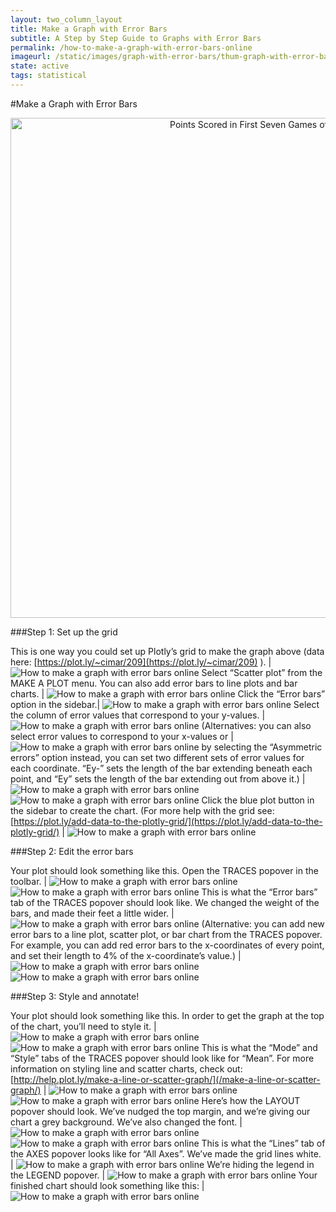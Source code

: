 ```yaml
---
layout: two_column_layout
title: Make a Graph with Error Bars
subtitle: A Step by Step Guide to Graphs with Error Bars
permalink: /how-to-make-a-graph-with-error-bars-online
imageurl: /static/images/graph-with-error-bars/thum-graph-with-error-bars.png
state: active
tags: statistical
---
```


#Make a Graph with Error Bars

<div>
    <a href="https://plot.ly/~Dreamshot/1151/" target="_blank" title="Points Scored in First Seven Games of Season" style="display: block; text-align: center;"><img src="https://plot.ly/~Dreamshot/1151.png" alt="Points Scored in First Seven Games of Season" style="max-width: 100%;width: 800px;"  width="800" onerror="this.onerror=null;this.src='https://plot.ly/404.png';" /></a>
    <script data-plotly="Dreamshot:1151" src="https://plot.ly/embed.js" async></script>
</div>


###Step 1: Set up the grid

This is one way you could set up Plotly’s grid to make the graph above (data here: [https://plot.ly/~cimar/209](https://plot.ly/~cimar/209) ). | ![How to make a graph with error bars online](/static/images/graph-with-error-bars/bit1.png)
Select “Scatter plot” from the MAKE A PLOT menu. You can also add error bars to line plots and bar charts. | ![How to make a graph with error bars online](/static/images/graph-with-error-bars/bit2.png)
Click the “Error bars” option in the sidebar.| ![How to make a graph with error bars online](/static/images/graph-with-error-bars/image15.png)
Select the column of error values that correspond to your y-values. | ![How to make a graph with error bars online](/static/images/graph-with-error-bars/image20.png)
(Alternatives: you can also select error values to correspond to your x-values or | ![How to make a graph with error bars online](/static/images/graph-with-error-bars/image13.png)
by selecting the “Asymmetric errors” option instead, you can set two different sets of error values for each coordinate. “Ey-” sets the length of the bar extending beneath each point, and “Ey” sets the length of the bar extending out from above it.) | ![How to make a graph with error bars online](/static/images/graph-with-error-bars/image23.png) ![How to make a graph with error bars online](/static/images/graph-with-error-bars/image07.png)
Click the blue plot button in the sidebar to create the chart.  (For more help with the grid see: [https://plot.ly/add-data-to-the-plotly-grid/](https://plot.ly/add-data-to-the-plotly-grid/) | ![How to make a graph with error bars online](/static/images/graph-with-error-bars/image18.png)

###Step 2: Edit the error bars


Your plot should look something like this. Open the TRACES popover in the toolbar. | ![How to make a graph with error bars online](/static/images/graph-with-error-bars/image00.png) ![How to make a graph with error bars online](/static/images/graph-with-error-bars/image12.png)
This is what the “Error bars” tab of the TRACES popover should look like. We changed the weight of the bars, and made their feet a little wider. | ![How to make a graph with error bars online](/static/images/graph-with-error-bars/image11.png)
(Alternative: you can add new error bars to a line plot, scatter plot, or bar chart from the TRACES popover. For example, you can add red error bars to the x-coordinates of every point, and set their length to 4% of the x-coordinate’s value.) | ![How to make a graph with error bars online](/static/images/graph-with-error-bars/image05.png) ![How to make a graph with error bars online](/static/images/graph-with-error-bars/image21.png)

###Step 3: Style and annotate!

Your plot should look something like this. In order to get the graph at the top of the chart, you’ll need to style it. | ![How to make a graph with error bars online](/static/images/graph-with-error-bars/image14.png) ![How to make a graph with error bars online](/static/images/graph-with-error-bars/image12.png)
This is what the “Mode” and “Style” tabs of the TRACES popover should look like for “Mean”. For more information on styling line and scatter charts, check out: [http://help.plot.ly/make-a-line-or-scatter-graph/](/make-a-line-or-scatter-graph/) | ![How to make a graph with error bars online](/static/images/graph-with-error-bars/image17.png) ![How to make a graph with error bars online](/static/images/graph-with-error-bars/image08.png)
Here’s how the LAYOUT popover should look. We’ve nudged the top margin, and we’re giving our chart a grey background. We’ve also changed the font. | ![How to make a graph with error bars online](/static/images/graph-with-error-bars/image02.png) ![How to make a graph with error bars online](/static/images/graph-with-error-bars/image03.png)
This is what the “Lines” tab of the AXES popover looks like for “All Axes”. We’ve made the grid lines white. | ![How to make a graph with error bars online](/static/images/graph-with-error-bars/image22.png)
We’re hiding the legend in the LEGEND popover. | ![How to make a graph with error bars online](/static/images/graph-with-error-bars/image06.png)
Your finished chart should look something like this: | ![How to make a graph with error bars online](/static/images/graph-with-error-bars/image01.png)


